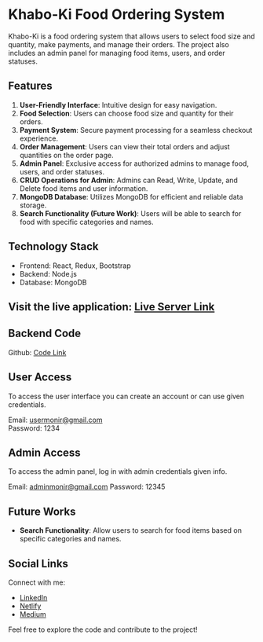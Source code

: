 # Khabo-Ki Food Ordering System

Khabo-Ki is a food ordering system that allows users to select food size and quantity, make payments, and manage their orders. The project also includes an admin panel for managing food items, users, and order statuses.

## Features

1. **User-Friendly Interface**: Intuitive design for easy navigation.
2. **Food Selection**: Users can choose food size and quantity for their orders.
3. **Payment System**: Secure payment processing for a seamless checkout experience.
4. **Order Management**: Users can view their total orders and adjust quantities on the order page.
5. **Admin Panel**: Exclusive access for authorized admins to manage food, users, and order statuses.
6. **CRUD Operations for Admin**: Admins can Read, Write, Update, and Delete food items and user information.
7. **MongoDB Database**: Utilizes MongoDB for efficient and reliable data storage.
8. **Search Functionality (Future Work)**: Users will be able to search for food with specific categories and names.

## Technology Stack

- Frontend: React, Redux, Bootstrap
- Backend: Node.js
- Database: MongoDB

## Visit the live application: [Live Server Link](https://khabo-ki.netlify.app/)

## Backend Code

Github: [Code Link](https://github.com/zamanmonirbu/khabo-ki-backend)

## User Access

To access the user interface you can create an account or can use given credentials.

Email: usermonir@gmail.com	
Password: 1234

## Admin Access

To access the admin panel, log in with admin credentials given info.

Email: adminmonir@gmail.com
Password: 12345

## Future Works

- **Search Functionality**: Allow users to search for food items based on specific categories and names.

## Social Links

Connect with me:

- [LinkedIn](www.linkedin.com/in/mdmoniruzzamanbu)
- [Netlify](https://moniruzzamanbu.netlify.app/)
- [Medium](https://medium.com/@zamanmonirbu)

Feel free to explore the code and contribute to the project!
